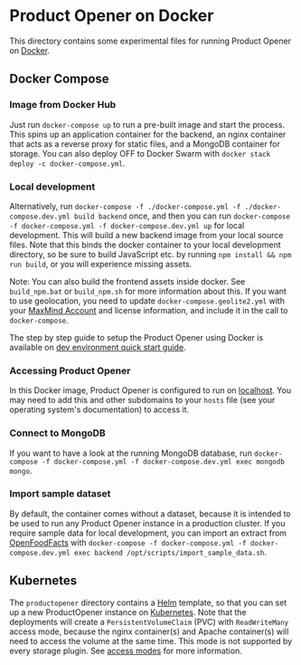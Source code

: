 # Product Opener on Docker

This directory contains some experimental files for running Product Opener on [Docker](https://docker.com).

## Docker Compose

### Image from Docker Hub

Just run `docker-compose up` to run a pre-built image and start the process. This spins up an application container for the backend, an nginx container that acts as a reverse proxy for static files, and a MongoDB container for storage. You can also deploy OFF to Docker Swarm with `docker stack deploy -c docker-compose.yml`.

### Local development

Alternatively, run `docker-compose -f ./docker-compose.yml -f ./docker-compose.dev.yml build backend` once, and then you can run `docker-compose -f docker-compose.yml -f docker-compose.dev.yml up` for local development. This will build a new backend image from your local source files. Note that this binds the docker container to your local development directory, so be sure to build JavaScript etc. by running `npm install && npm run build`, or you will experience missing assets.

Note: You can also build the frontend assets inside docker. See `build_npm.bat` or `build_npm.sh` for more information about this. If you want to use geolocation, you need to update `docker-compose.geolite2.yml` with your [MaxMind Account](https://blog.maxmind.com/2019/12/18/significant-changes-to-accessing-and-using-geolite2-databases/) and license information, and include it in the call to `docker-compose`.

The step by step guide to setup the Product Opener using Docker is available on [dev environment quick start guide](https://github.com/openfoodfacts/openfoodfacts-server/blob/main/installation/dev-environment-quick-start-guide.md).

### Accessing Product Opener

In this Docker image, Product Opener is configured to run on [localhost](http://world.productopener.localhost/). You may need to add this and other subdomains to your `hosts` file (see your operating system's documentation) to access it.

### Connect to MongoDB

If you want to have a look at the running MongoDB database, run `docker-compose -f docker-compose.yml -f docker-compose.dev.yml exec mongodb mongo`.

### Import sample dataset

By default, the container comes without a dataset, because it is intended to be used to run any Product Opener instance in a production cluster. If you require sample data for local development, you can import an extract from [OpenFoodFacts](https://world.openfoodfacts.org) with `docker-compose -f docker-compose.yml -f docker-compose.dev.yml exec backend /opt/scripts/import_sample_data.sh`.

## Kubernetes

The `productopener` directory contains a <a href="https://helm.sh">Helm</a> template, so that you can set up a new ProductOpener instance on <a href="https://kubernetes.io">Kubernetes</a>. Note that the deployments will create a `PersistentVolumeClaim` (PVC) with `ReadWriteMany` access mode, because the nginx container(s) and Apache container(s) will need to access the volume at the same time. This mode is not supported by every storage plugin. See [access modes](https://kubernetes.io/docs/concepts/storage/persistent-volumes/#access-modes) for more information.
